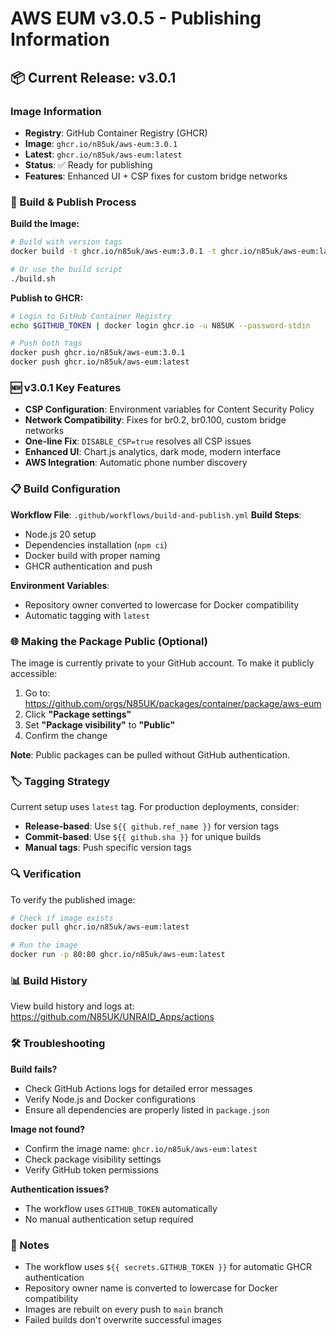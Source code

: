 # AWS EUM v3.0.5 - Publishing Information

## 📦 Current Release: v3.0.1

### Image Information

- **Registry**: GitHub Container Registry (GHCR)
- **Image**: `ghcr.io/n85uk/aws-eum:3.0.1`
- **Latest**: `ghcr.io/n85uk/aws-eum:latest`
- **Status**: ✅ Ready for publishing
- **Features**: Enhanced UI + CSP fixes for custom bridge networks

### 🔄 Build & Publish Process

**Build the Image:**

```bash
# Build with version tags
docker build -t ghcr.io/n85uk/aws-eum:3.0.1 -t ghcr.io/n85uk/aws-eum:latest .

# Or use the build script
./build.sh
```

**Publish to GHCR:**

```bash
# Login to GitHub Container Registry
echo $GITHUB_TOKEN | docker login ghcr.io -u N85UK --password-stdin

# Push both tags
docker push ghcr.io/n85uk/aws-eum:3.0.1
docker push ghcr.io/n85uk/aws-eum:latest
```

### 🆕 v3.0.1 Key Features

- **CSP Configuration**: Environment variables for Content Security Policy
- **Network Compatibility**: Fixes for br0.2, br0.100, custom bridge networks
- **One-line Fix**: `DISABLE_CSP=true` resolves all CSP issues
- **Enhanced UI**: Chart.js analytics, dark mode, modern interface
- **AWS Integration**: Automatic phone number discovery

### 📋 Build Configuration

**Workflow File**: `.github/workflows/build-and-publish.yml`
**Build Steps**:

- Node.js 20 setup
- Dependencies installation (`npm ci`)
- Docker build with proper naming
- GHCR authentication and push

**Environment Variables**:

- Repository owner converted to lowercase for Docker compatibility
- Automatic tagging with `latest`

### 🌐 Making the Package Public (Optional)

The image is currently private to your GitHub account. To make it publicly accessible:

1. Go to: <https://github.com/orgs/N85UK/packages/container/package/aws-eum>
2. Click **"Package settings"**
3. Set **"Package visibility"** to **"Public"**
4. Confirm the change

**Note**: Public packages can be pulled without GitHub authentication.

### 🏷️ Tagging Strategy

Current setup uses `latest` tag. For production deployments, consider:

- **Release-based**: Use `${{ github.ref_name }}` for version tags
- **Commit-based**: Use `${{ github.sha }}` for unique builds
- **Manual tags**: Push specific version tags

### 🔍 Verification

To verify the published image:

```bash
# Check if image exists
docker pull ghcr.io/n85uk/aws-eum:latest

# Run the image
docker run -p 80:80 ghcr.io/n85uk/aws-eum:latest
```

### 📊 Build History

View build history and logs at:
<https://github.com/N85UK/UNRAID_Apps/actions>

### 🛠️ Troubleshooting

**Build fails?**

- Check GitHub Actions logs for detailed error messages
- Verify Node.js and Docker configurations
- Ensure all dependencies are properly listed in `package.json`

**Image not found?**

- Confirm the image name: `ghcr.io/n85uk/aws-eum:latest`
- Check package visibility settings
- Verify GitHub token permissions

**Authentication issues?**

- The workflow uses `GITHUB_TOKEN` automatically
- No manual authentication setup required

### 📝 Notes

- The workflow uses `${{ secrets.GITHUB_TOKEN }}` for automatic GHCR authentication
- Repository owner name is converted to lowercase for Docker compatibility
- Images are rebuilt on every push to `main` branch
- Failed builds don't overwrite successful images
